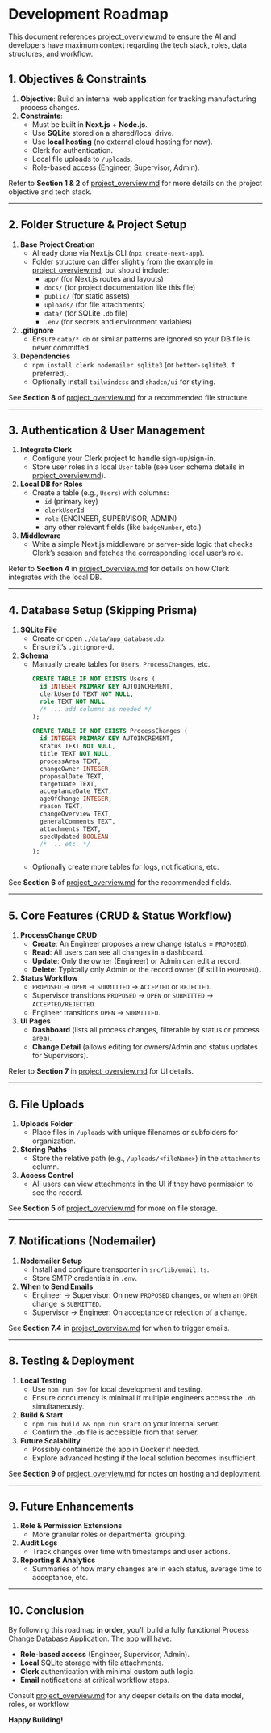 # Development Roadmap

This document references [project_overview.md](./project_overview.md) to ensure the AI and developers have maximum context regarding the tech stack, roles, data structures, and workflow.

## 1. Objectives & Constraints

1. **Objective**: Build an internal web application for tracking manufacturing process changes.
2. **Constraints**:  
   - Must be built in **Next.js** + **Node.js**.  
   - Use **SQLite** stored on a shared/local drive.  
   - Use **local hosting** (no external cloud hosting for now).  
   - Clerk for authentication.  
   - Local file uploads to `/uploads`.  
   - Role-based access (Engineer, Supervisor, Admin).

Refer to **Section 1 & 2** of [project_overview.md](./project_overview.md) for more details on the project objective and tech stack.

---

## 2. Folder Structure & Project Setup

1. **Base Project Creation**  
   - Already done via Next.js CLI (`npx create-next-app`).  
   - Folder structure can differ slightly from the example in [project_overview.md](./project_overview.md), but should include:
     - `app/` (for Next.js routes and layouts)
     - `docs/` (for project documentation like this file)
     - `public/` (for static assets)
     - `uploads/` (for file attachments)
     - `data/` (for SQLite `.db` file)
     - `.env` (for secrets and environment variables)
2. **.gitignore**  
   - Ensure `data/*.db` or similar patterns are ignored so your DB file is never committed.
3. **Dependencies**  
   - `npm install clerk nodemailer sqlite3` (or `better-sqlite3`, if preferred).
   - Optionally install `tailwindcss` and `shadcn/ui` for styling.

See **Section 8** of [project_overview.md](./project_overview.md) for a recommended file structure.

---

## 3. Authentication & User Management

1. **Integrate Clerk**  
   - Configure your Clerk project to handle sign-up/sign-in.
   - Store user roles in a local `User` table (see `User` schema details in [project_overview.md](./project_overview.md)).
2. **Local DB for Roles**  
   - Create a table (e.g., `Users`) with columns:
     - `id` (primary key)
     - `clerkUserId`
     - `role` (ENGINEER, SUPERVISOR, ADMIN)
     - any other relevant fields (like `badgeNumber`, etc.)
3. **Middleware**  
   - Write a simple Next.js middleware or server-side logic that checks Clerk’s session and fetches the corresponding local user’s role.

Refer to **Section 4** in [project_overview.md](./project_overview.md) for details on how Clerk integrates with the local DB.

---

## 4. Database Setup (Skipping Prisma)

1. **SQLite File**  
   - Create or open `./data/app_database.db`.
   - Ensure it’s `.gitignore`-d.
2. **Schema**  
   - Manually create tables for `Users`, `ProcessChanges`, etc.
     ```sql
     CREATE TABLE IF NOT EXISTS Users (
       id INTEGER PRIMARY KEY AUTOINCREMENT,
       clerkUserId TEXT NOT NULL,
       role TEXT NOT NULL
       /* ... add columns as needed */
     );

     CREATE TABLE IF NOT EXISTS ProcessChanges (
       id INTEGER PRIMARY KEY AUTOINCREMENT,
       status TEXT NOT NULL,
       title TEXT NOT NULL,
       processArea TEXT,
       changeOwner INTEGER,
       proposalDate TEXT,
       targetDate TEXT,
       acceptanceDate TEXT,
       ageOfChange INTEGER,
       reason TEXT,
       changeOverview TEXT,
       generalComments TEXT,
       attachments TEXT,
       specUpdated BOOLEAN
       /* ... etc. */
     );
     ```
   - Optionally create more tables for logs, notifications, etc.

See **Section 6** of [project_overview.md](./project_overview.md) for the recommended fields.

---

## 5. Core Features (CRUD & Status Workflow)

1. **ProcessChange CRUD**  
   - **Create**: An Engineer proposes a new change (status = `PROPOSED`).  
   - **Read**: All users can see all changes in a dashboard.  
   - **Update**: Only the owner (Engineer) or Admin can edit a record.  
   - **Delete**: Typically only Admin or the record owner (if still in `PROPOSED`).
2. **Status Workflow**  
   - `PROPOSED` → `OPEN` → `SUBMITTED` → `ACCEPTED` or `REJECTED`.
   - Supervisor transitions `PROPOSED` → `OPEN` or `SUBMITTED` → `ACCEPTED/REJECTED`.
   - Engineer transitions `OPEN` → `SUBMITTED`.
3. **UI Pages**  
   - **Dashboard** (lists all process changes, filterable by status or process area).  
   - **Change Detail** (allows editing for owners/Admin and status updates for Supervisors).

Refer to **Section 7** in [project_overview.md](./project_overview.md) for UI details.

---

## 6. File Uploads

1. **Uploads Folder**  
   - Place files in `/uploads` with unique filenames or subfolders for organization.
2. **Storing Paths**  
   - Store the relative path (e.g., `/uploads/<fileName>`) in the `attachments` column.
3. **Access Control**  
   - All users can view attachments in the UI if they have permission to see the record.

See **Section 5** of [project_overview.md](./project_overview.md) for more on file storage.

---

## 7. Notifications (Nodemailer)

1. **Nodemailer Setup**  
   - Install and configure transporter in `src/lib/email.ts`.
   - Store SMTP credentials in `.env`.
2. **When to Send Emails**  
   - Engineer → Supervisor: On new `PROPOSED` changes, or when an `OPEN` change is `SUBMITTED`.  
   - Supervisor → Engineer: On acceptance or rejection of a change.

See **Section 7.4** in [project_overview.md](./project_overview.md) for when to trigger emails.

---

## 8. Testing & Deployment

1. **Local Testing**  
   - Use `npm run dev` for local development and testing.  
   - Ensure concurrency is minimal if multiple engineers access the `.db` simultaneously.
2. **Build & Start**  
   - `npm run build && npm run start` on your internal server.  
   - Confirm the `.db` file is accessible from that server.
3. **Future Scalability**  
   - Possibly containerize the app in Docker if needed.  
   - Explore advanced hosting if the local solution becomes insufficient.

See **Section 9** of [project_overview.md](./project_overview.md) for notes on hosting and deployment.

---

## 9. Future Enhancements

1. **Role & Permission Extensions**  
   - More granular roles or departmental grouping.
2. **Audit Logs**  
   - Track changes over time with timestamps and user actions.
3. **Reporting & Analytics**  
   - Summaries of how many changes are in each status, average time to acceptance, etc.

---

## 10. Conclusion

By following this roadmap **in order**, you’ll build a fully functional Process Change Database Application. The app will have:
- **Role-based access** (Engineer, Supervisor, Admin).
- **Local** SQLite storage with file attachments.
- **Clerk** authentication with minimal custom auth logic.
- **Email** notifications at critical workflow steps.

Consult [project_overview.md](./project_overview.md) for any deeper details on the data model, roles, or workflow. 

**Happy Building!**
